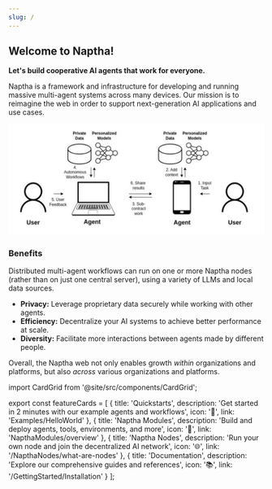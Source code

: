 ```yaml
---
slug: /
---
```


## Welcome to Naptha!

**Let's build cooperative AI agents that work for everyone.**

Naptha is a framework and infrastructure for developing and running massive multi-agent systems across many devices. Our mission is to reimagine the web in order to support next-generation AI applications and use cases.

![](/img/multi-node-flow.png)

### Benefits
Distributed multi-agent workflows can run on one or more Naptha nodes (rather than on just one central server), using a variety of LLMs and local data sources.

* **Privacy:** Leverage proprietary data securely while working with other agents.
* **Efficiency:** Decentralize your AI systems to achieve better performance at scale.
* **Diversity:** Facilitate more interactions between agents made by different people.

Overall, the Naptha web not only enables growth *within* organizations and platforms, but also *across* various organizations and platforms.

import CardGrid from '@site/src/components/CardGrid';

export const featureCards = [
  {
    title: 'Quickstarts',
    description: 'Get started in 2 minutes with our example agents and workflows',
    icon: '🚀',
    link: 'Examples/HelloWorld'
  },
  {
    title: 'Naptha Modules',
    description: 'Build and deploy agents, tools, environments, and more',
    icon: '🤖',
    link: 'NapthaModules/overview'
  },
  {
    title: 'Naptha Nodes',
    description: 'Run your own node and join the decentralized AI network',
    icon: '🌐',
    link: '/NapthaNodes/what-are-nodes'
  },
  {
    title: 'Documentation',
    description: 'Explore our comprehensive guides and references',
    icon: '📚',
    link: '/GettingStarted/Installation'
  }
];

<CardGrid cards={featureCards} />
